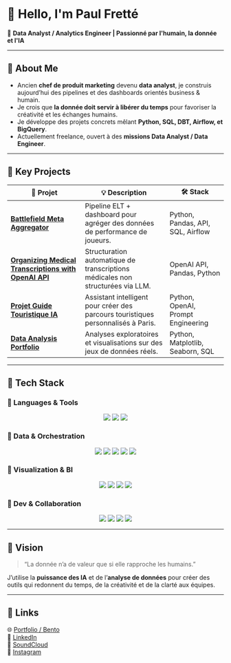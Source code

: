 # 👋 Hello, I'm Paul Fretté  

🎯 **Data Analyst / Analytics Engineer | Passionné par l'humain, la donnée et l'IA**  

---

## 🌱 About Me  

- Ancien **chef de produit marketing** devenu **data analyst**, je construis aujourd’hui des pipelines et des dashboards orientés business & humain.  
- Je crois que **la donnée doit servir à libérer du temps** pour favoriser la créativité et les échanges humains.  
- Je développe des projets concrets mêlant **Python, SQL, DBT, Airflow, et BigQuery**.  
- Actuellement freelance, ouvert à des **missions Data Analyst / Data Engineer**.  

---

## 💼 Key Projects  

| 🧩 Projet | 💡 Description | 🛠️ Stack |
|-----------|----------------|----------|
| [**Battlefield Meta Aggregator**](https://github.com/paulfrettepro-collab/battlefield_meta_aggregator) | Pipeline ELT + dashboard pour agréger des données de performance de joueurs. | Python, Pandas, API, SQL, Airflow |
| [**Organizing Medical Transcriptions with OpenAI API**](https://github.com/paulfrettepro-collab/organizing_medical_transcriptions_with_OpenAI_API) | Structuration automatique de transcriptions médicales non structurées via LLM. | OpenAI API, Pandas, Python |
| [**Projet Guide Touristique IA**](https://github.com/paulfrettepro-collab/projet_guide_touristique_ia) | Assistant intelligent pour créer des parcours touristiques personnalisés à Paris. | Python, OpenAI, Prompt Engineering |
| [**Data Analysis Portfolio**](https://github.com/paulfrettepro-collab/data-analysis-portfolio) | Analyses exploratoires et visualisations sur des jeux de données réels. | Python, Matplotlib, Seaborn, SQL |

---

## 🧠 Tech Stack  

### 🔹 Languages & Tools  
<p align="center">
  <img src="https://img.shields.io/badge/Python-3776AB?style=flat-square&logo=python&logoColor=white"/>
  <img src="https://img.shields.io/badge/SQL-336791?style=flat-square&logo=postgresql&logoColor=white"/>
  <img src="https://img.shields.io/badge/HTML5-E34F26?style=flat-square&logo=html5&logoColor=white"/>
</p>

### 🔹 Data & Orchestration  
<p align="center">
  <img src="https://img.shields.io/badge/Pandas-150458?style=flat-square&logo=pandas&logoColor=white"/>
  <img src="https://img.shields.io/badge/NumPy-013243?style=flat-square&logo=numpy&logoColor=white"/>
  <img src="https://img.shields.io/badge/DBT-FF694B?style=flat-square&logo=dbt&logoColor=white"/>
  <img src="https://img.shields.io/badge/Airflow-017CEE?style=flat-square&logo=apache-airflow&logoColor=white"/>
  <img src="https://img.shields.io/badge/BigQuery-4285F4?style=flat-square&logo=google-bigquery&logoColor=white"/>
</p>

### 🔹 Visualization & BI  
<p align="center">
  <img src="https://img.shields.io/badge/Metabase-509EE3?style=flat-square&logo=metabase&logoColor=white"/>
  <img src="https://img.shields.io/badge/Looker%20Studio-4285F4?style=flat-square&logo=google-analytics&logoColor=white"/>
  <img src="https://img.shields.io/badge/Matplotlib-11557c?style=flat-square"/>
  <img src="https://img.shields.io/badge/Seaborn-3182bd?style=flat-square"/>
</p>

### 🔹 Dev & Collaboration  
<p align="center">
  <img src="https://img.shields.io/badge/Git-F05032?style=flat-square&logo=git&logoColor=white"/>
  <img src="https://img.shields.io/badge/GitHub-181717?style=flat-square&logo=github&logoColor=white"/>
  <img src="https://img.shields.io/badge/VS%20Code-0078D4?style=flat-square&logo=visual-studio-code&logoColor=white"/>
  <img src="https://img.shields.io/badge/Copilot-000000?style=flat-square&logo=githubcopilot&logoColor=white"/>
</p>


---

## 🧭 Vision  

> “La donnée n’a de valeur que si elle rapproche les humains.”  

J’utilise la **puissance des IA** et de l’**analyse de données** pour créer des outils qui redonnent du temps, de la créativité et de la clarté aux équipes.  

---

## 🔗 Links  

🌐 [Portfolio / Bento](https://bento.me/paul-frette)  
💼 [LinkedIn](https://www.linkedin.com/in/paul-frette-20a74b110/)  
🎵 [SoundCloud](https://soundcloud.com/plaizan-1994)  
📸 [Instagram](https://www.instagram.com/paulft17/)  
